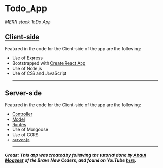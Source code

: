 # Todo_App
*MERN stack ToDo App*

## **[Client-side](client)**
Featured in the code for the Client-side of the app are the following:
- Use of Express
- Bootstrapped with [Create React App](https://github.com/facebook/create-react-app)
- Use of Node.js
- Use of CSS and JavaScript
   __________________

## **Server-side**
Featured in the code for the Client-side of the app are the following:
- [Controller](controllers/ToDoController.js)
- [Model](models/ToDoModel.js)
- [Routes](routes/ToDoRoutes.js)
- Use of Mongoose
- Use of CORS
- [server.js](server.js)
   __________________

##### Credit: This app was created by following the tutorial done by [Abdul Moqueet](https://github.com/AbdulMoqueet) of the Brave New Coders, and found on YouTube [here](https://www.youtube.com/watch?v=_2Nid40Jbgc).
